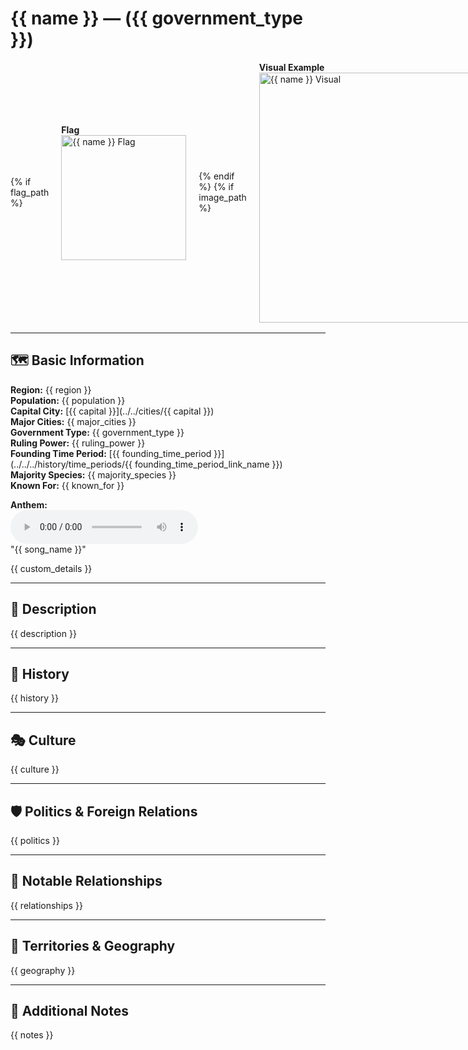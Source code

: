 # {{ name }} — ({{ government_type }})

<div style="display: flex; gap: 20px; align-items: center; margin-top: 1rem; margin-bottom: 1rem;">
  {% if flag_path %}
    <div>
      <strong>Flag</strong><br />
      <img src="{{ flag_path }}" alt="{{ name }} Flag" width="200" />
    </div>
  {% endif %}
  {% if image_path %}
    <div>
      <strong>Visual Example</strong><br />
      <img src="{{ image_path }}" alt="{{ name }} Visual" width="400" />
    </div>
  {% endif %}
</div>

---

## 🗺️ Basic Information
**Region:** {{ region }}  
**Population:** {{ population }}  
**Capital City:** [{{ capital }}](../../cities/{{ capital }})  
**Major Cities:** {{ major_cities }}  
**Government Type:** {{ government_type }}  
**Ruling Power:** {{ ruling_power }}  
**Founding Time Period:** [{{ founding_time_period }}](../../../history/time_periods/{{ founding_time_period_link_name }})  
**Majority Species:** {{ majority_species }}  
**Known For:** {{ known_for }}

**Anthem:**  
<audio controls>
  <source src="{{ anthem_path }}" type="audio/mpeg">
  Your browser does not support the audio element.
</audio>  
"{{ song_name }}"  

{{ custom_details }}

---

## 🧭 Description
{{ description }}

---

## 📜 History
{{ history }}

---

## 🎭 Culture
{{ culture }}

---

## 🛡️ Politics & Foreign Relations
{{ politics }}

---

## 🔗 Notable Relationships
{{ relationships }}

---

## 🌆 Territories & Geography
{{ geography }}

---

## 🧩 Additional Notes
{{ notes }}
